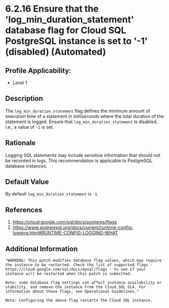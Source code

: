 # 6.2.16 Ensure that the 'log_min_duration_statement' database flag for Cloud SQL PostgreSQL instance is set to '-1' (disabled) (Automated)

## Profile Applicability:

- Level 1

## Description

The `log_min_duration_statement` flag defines the minimum amount of execution time of a statement in milliseconds where the total duration of the statement is logged. Ensure that `log_min_duration_statement` is disabled, i.e., a value of `-1` is set.

## Rationale

Logging SQL statements may include sensitive information that should not be recorded in logs. This recommendation is applicable to PostgreSQL database instances.

## Default Value

By default `log_min_duration_statement` is `-1`.

## References

1. https://cloud.google.com/sql/docs/postgres/flags
2. https://www.postgresql.org/docs/current/runtime-config-logging.html#RUNTIME-CONFIG-LOGGING-WHAT

## Additional Information

```
"WARNING: This patch modifies database flag values, which may require the instance to be restarted. Check the list of supported flags - https://cloud.google.com/sql/docs/mysql/flags - to see if your instance will be restarted when this patch is submitted. 

Note: some database flag settings can affect instance availability or stability, and remove the instance from the Cloud SQL SLA. For information about these flags, see Operational Guidelines."
 
Note: Configuring the above flag restarts the Cloud SQL instance.
```